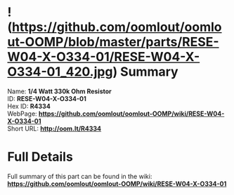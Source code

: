 
!(https://github.com/oomlout/oomlout-OOMP/blob/master/parts/RESE-W04-X-O334-01/RESE-W04-X-O334-01_420.jpg)
Summary
=================
  
Name: __1/4 Watt 330k Ohm Resistor__    
ID: __RESE-W04-X-O334-01__   
Hex ID: __R4334__   
WebPage: __https://github.com/oomlout/oomlout-OOMP/wiki/RESE-W04-X-O334-01__   
Short URL: __http://oom.lt/R4334__   

Full Details
==========================
Full summary of this part can be found in the wiki:   
__https://github.com/oomlout/oomlout-OOMP/wiki/RESE-W04-X-O334-01__    

